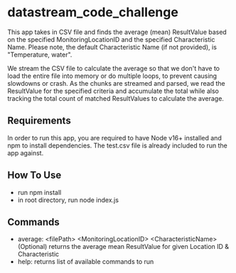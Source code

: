 # datastream_code_challenge

This app takes in CSV file and finds the average (mean) ResultValue based on the specified MonitoringLocationID and the specified Characteristic Name. Please note, the default Characteristic Name (if not provided), is "Temperature, water".

We stream the CSV file to calculate the average so that we don't have to load the entire file into memory or do multiple loops, to prevent causing slowdowns or crash. As the chunks are streamed and parsed, we read the ResultValue for the specified criteria and accumulate the total while also tracking the total count of matched ResultValues to calculate the average.

## Requirements
In order to run this app, you are required to have Node v16+ installed and npm to install dependencies. The test.csv file is already included to run the app against.

## How To Use

- run npm install
- in root directory, run node index.js <command> <paramaters>

## Commands
- average: \<filePath> \<MonitoringLocationID> \<CharacteristicName>(Optional) returns the average mean ResultValue for given Location ID & Characteristic
- help: returns list of available commands to run




